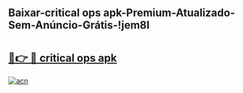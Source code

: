 
## Baixar-critical ops apk-Premium-Atualizado-Sem-Anúncio-Grátis-!jem8l

# <h2><a href="https://andorid.site?title=critical_ops_apk&ref=27">🔗👉 🔴 critical ops apk</a></h2>

[![acn](https://github.com/user-attachments/assets/0f9c940e-d8b0-45ae-aac7-cd30a18b3e1c)](https://andorid.site?title=critical_ops_apk&ref=27)

